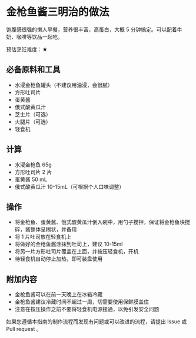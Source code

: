 # 金枪鱼酱三明治的做法

饱腹感很强的懒人早餐，营养很丰富，高蛋白，大概 5 分钟搞定。可以配着牛奶、咖啡等饮品一起吃。

预估烹饪难度：★

## 必备原料和工具

- 水浸金枪鱼罐头（不建议用油浸，会很腻）
- 方形吐司片
- 蛋黄酱
- 俄式酸黄瓜汁
- 芝士片（可选）
- 火腿片（可选）
- 轻食机

## 计算

- 水浸金枪鱼 65g
- 方形吐司片 2 片
- 蛋黄酱 50 mL
- 俄式酸黄瓜汁 10-15mL（可根据个人口味调整）

## 操作

- 将金枪鱼、蛋黄酱、俄式酸黄瓜汁倒入碗中，用勺子搅拌，保证将金枪鱼块搅碎，酱整体呈糊状，并备用
- 将 1 片吐司放在轻食机上
- 将做好的金枪鱼酱涂抹到吐司上，建议 10-15ml
- 将另一片方形吐司片覆盖在上面，并按压轻食机，开机
- 待轻食机自动停止加热，即可装盘使用

## 附加内容

- 金枪鱼酱可以在前一天晚上在冰箱冷藏
- 金枪鱼酱建议冷藏时间不超过一周，切需要使用保鲜膜盖住
- 注意在按压操作之前不要将轻食机电源接通，以免引发安全问题

如果您遵循本指南的制作流程而发现有问题或可以改进的流程，请提出 Issue 或 Pull request 。
